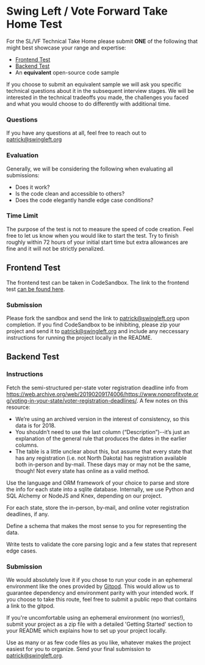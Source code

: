 # Swing Left / Vote Forward Take Home Test

For the SL/VF Technical Take Home please submit **ONE** of the following that might best showcase your range and expertise:

- [Frontend Test](https://codesandbox.io/s/swing-left-vote-forward-frontend-take-home-test-zkhz7?file=/README.md)
- [Backend Test](#backend-test)
- An **equivalent** open-source code sample

If you choose to submit an equivalent sample we will ask you specific technical questions about it in the subsequent interview stages. We will be interested in the technical tradeoffs you made, the challenges you faced and what you would choose to do differently with additional time.

### Questions

If you have any questions at all, feel free to reach out to [patrick@swingleft.org](mailto:patrick@swingleft.org)

### Evaluation

Generally, we will be considering the following when evaluating all submissions:

- Does it work?
- Is the code clean and accessible to others?
- Does the code elegantly handle edge case conditions?

### Time Limit

The purpose of the test is not to measure the speed of code creation. Feel free to let us know when you would like to start the test. Try to finish roughly within 72 hours of your initial start time but extra allowances are fine and it will not be strictly penalized.

## Frontend Test

The frontend test can be taken in CodeSandbox. The link to the frontend test [can be found here](https://codesandbox.io/s/swing-left-vote-forward-frontend-take-home-test-zkhz7?file=/README.md).

### Submission

Please fork the sandbox and send the link to [patrick@swingleft.org](mailto:patrick@swingleft.org) upon completion. If you find CodeSandbox to be inhibiting, please zip your project and send it to [patrick@swingleft.org](mailto:patrick@swingleft.org) and include any neccessary instructions for running the project locally in the README.

## Backend Test

### Instructions

Fetch the semi-structured per-state voter registration deadline info from https://web.archive.org/web/20190209174006/https://www.nonprofitvote.org/voting-in-your-state/voter-registration-deadlines/. A few notes on this resource:

- We’re using an archived version in the interest of consistency, so this data is for 2018.
- You shouldn’t need to use the last column (“Description”)--it’s just an explanation of the general rule that produces the dates in the earlier columns.
- The table is a little unclear about this, but assume that every state that has any registration (i.e. not North Dakota) has registration available both in-person and by-mail. These days may or may not be the same, though! Not every state has online as a valid method.

Use the language and ORM framework of your choice to parse and store the info for each state into a sqlite database. Internally, we use Python and SQL Alchemy or NodeJS and Knex, depending on our project.

For each state, store the in-person, by-mail, and online voter registration deadlines, if any.

Define a schema that makes the most sense to you for representing the data.

Write tests to validate the core parsing logic and a few states that represent edge cases.

### Submission

We would absolutely love it if you chose to run your code in an ephemeral environment like the ones provided by [Gitpod](https://github.com/gitpod-io/template-python-django). This would allow us to guarantee dependency and environment parity with your intended work. If you choose to take this route, feel free to submit a public repo that contains a link to the gitpod.

If you're uncomfortable using an ephemeral environment (no worries!), submit your project as a zip file with a detailed 'Getting Started' section to your README which explains how to set up your project locally.

Use as many or as few code files as you like, whatever makes the project easiest for you to organize. Send your final submission to [patrick@swingleft.org](mailto:patrick@swingleft.org).
